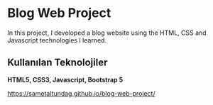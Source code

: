 # Blog Web Project

In this project, I developed a blog website using the HTML, CSS and Javascript technologies I learned.


## Kullanılan Teknolojiler

**HTML5, CSS3, Javascript, Bootstrap 5**

https://sametaltundag.github.io/blog-web-project/
